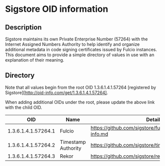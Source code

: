 # Sigstore OID information

## Description

Sigstore maintains its own Private Enterprise Number (57264) with the Internet
Assigned Numbers Authority to help identify and organize additional metadata in
code signing certificates issued by Fulcio instances. This document aims to
provide a simple directory of values in use with an explanation of their
meaning.

## Directory

Note that all values begin from the root OID 1.3.6.1.4.1.57264 [registered by
Sigstore][http://oid-info.com/get/1.3.6.1.4.1.57264].

When adding additional OIDs under the root, please update the above link with
the child OID.

| OID                 | Name                | Details                                                       |
| ------------------- | ------------------- | ------------------------------------------------------------- |
| 1.3.6.1.4.1.57264.1 | Fulcio              | https://github.com/sigstore/fulcio/blob/main/docs/oid-info.md |
| 1.3.6.1.4.1.57264.2 | Timestamp Authority | https://github.com/sigstore/timestamp-authority               |
| 1.3.6.1.4.1.57264.3 | Rekor               | https://github.com/sigstore/rekor                             |
